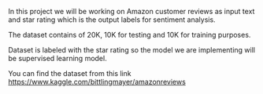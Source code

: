 In this project we will be working on Amazon customer reviews as input text and star rating which is the output labels for sentiment analysis. 

The dataset contains of 20K, 10K for testing and 10K for training purposes.

Dataset is labeled with the star rating so the model we are implementing will be supervised learning model.

You can find the dataset from this link https://www.kaggle.com/bittlingmayer/amazonreviews
